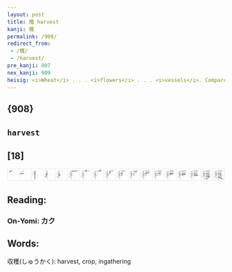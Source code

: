 ```yaml
---
layout: post
title: 穫 harvest
kanji: 穫
permalink: /908/
redirect_from:
 - /穫/
 - /harvest/
pre_kanji: 907
nex_kanji: 909
heisig: <i>Wheat</i> . . . <i>flowers</i> . . . <i>vessels</i>. Compare frames 756 and 757 for the right side.
---
```


## {908}

## `harvest`

## [18]

<div class="stroke"><img src="../images/E7A9AB.png" /></div>

## Reading:

### On-Yomi: カク

## Words:

収穫(しゅうかく): harvest, crop, ingathering
